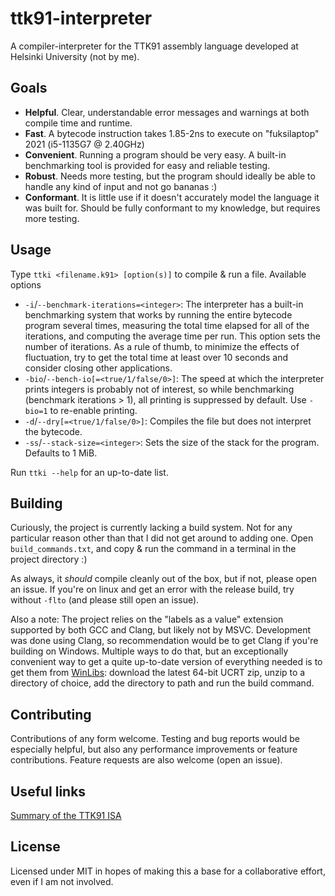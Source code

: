 # ttk91-interpreter
A compiler-interpreter for the TTK91 assembly language developed at Helsinki University (not by me).

## Goals
* **Helpful**. Clear, understandable error messages and warnings at both compile time and runtime.
* **Fast**. A bytecode instruction takes 1.85-2ns to execute on "fuksilaptop" 2021 (i5-1135G7 @ 2.40GHz)
* **Convenient**. Running a program should be very easy. A built-in benchmarking tool is provided for easy and reliable testing.
* **Robust**. Needs more testing, but the program should ideally be able to handle any kind of input and not go bananas :)
* **Conformant**. It is little use if it doesn't accurately model the language it was built for. Should be fully conformant to my knowledge, but requires more testing.

## Usage
Type `ttki <filename.k91> [option(s)]` to compile & run a file.
Available options
* `-i`/`--benchmark-iterations=<integer>`: The interpreter has a built-in benchmarking system that works by running the entire bytecode program several times, measuring the total time elapsed for all of the iterations, and computing the average time per run. This option sets the number of iterations. As a rule of thumb, to minimize the effects of fluctuation, try to get the total time at least over 10 seconds and consider closing other applications.
* `-bio`/`--bench-io[=<true/1/false/0>]`: The speed at which the interpreter prints integers is probably not of interest, so while benchmarking (benchmark iterations > 1), all printing is suppressed by default. Use `-bio=1` to re-enable printing.
* `-d`/`--dry[=<true/1/false/0>]`: Compiles the file but does not interpret the bytecode.
* `-ss`/`--stack-size=<integer>`: Sets the size of the stack for the program. Defaults to 1 MiB.

Run `ttki --help` for an up-to-date list.

## Building
Curiously, the project is currently lacking a build system. Not for any particular reason other than that I did not get around to adding one. Open `build_commands.txt`, and copy & run the command in a terminal in the project directory :)

As always, it *should* compile cleanly out of the box, but if not, please open an issue.
If you're on linux and get an error with the release build, try without `-flto` (and please still open an issue).

Also a note: The project relies on the "labels as a value" extension supported by both GCC and Clang, but likely not by MSVC. Development was done using Clang, so recommendation would be to get Clang if you're building on Windows. Multiple ways to do that, but an exceptionally convenient way to get a quite up-to-date version of everything needed is to get them from [WinLibs](https://winlibs.com/): download the latest 64-bit UCRT zip, unzip to a directory of choice, add the directory to path and run the build command.

## Contributing
Contributions of any form welcome. Testing and bug reports would be especially helpful, but also any performance improvements or feature contributions. Feature requests are also welcome (open an issue).

## Useful links
[Summary of the TTK91 ISA](https://www.cs.helsinki.fi/group/titokone/ttk91_ref_en.html)

## License
Licensed under MIT in hopes of making this a base for a collaborative effort, even if I am not involved.
